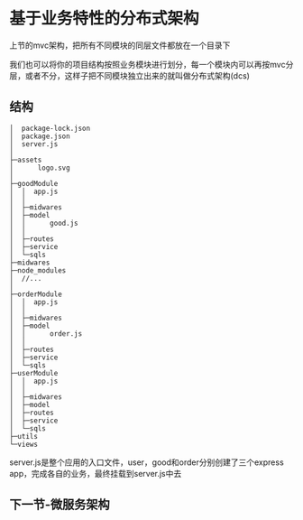 # 基于业务特性的分布式架构

上节的mvc架构，把所有不同模块的同层文件都放在一个目录下

我们也可以将你的项目结构按照业务模块进行划分，每一个模块内可以再按mvc分层，或者不分，这样子把不同模块独立出来的就叫做分布式架构(dcs)

## 结构

```
│  package-lock.json
│  package.json
│  server.js
│
├─assets
│      logo.svg
│
├─goodModule
│  │  app.js
│  │
│  ├─midwares
│  ├─model
│  │      good.js
│  │
│  ├─routes
│  ├─service
│  └─sqls
├─midwares
├─node_modules
│  //...
│
├─orderModule
│  │  app.js
│  │
│  ├─midwares
│  ├─model
│  │      order.js
│  │
│  ├─routes
│  ├─service
│  └─sqls
├─userModule
│  │  app.js
│  │
│  ├─midwares
│  ├─model
│  ├─routes
│  ├─service
│  └─sqls
├─utils
└─views
```

server.js是整个应用的入口文件，user，good和order分别创建了三个express app，完成各自的业务，最终挂载到server.js中去

## 下一节-微服务架构
